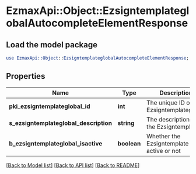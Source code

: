 # EzmaxApi::Object::EzsigntemplateglobalAutocompleteElementResponse

## Load the model package
```perl
use EzmaxApi::Object::EzsigntemplateglobalAutocompleteElementResponse;
```

## Properties
Name | Type | Description | Notes
------------ | ------------- | ------------- | -------------
**pki_ezsigntemplateglobal_id** | **int** | The unique ID of the Ezsigntemplateglobal | 
**s_ezsigntemplateglobal_description** | **string** | The description of the Ezsigntemplate | 
**b_ezsigntemplateglobal_isactive** | **boolean** | Whether the Ezsigntemplate is active or not | 

[[Back to Model list]](../README.md#documentation-for-models) [[Back to API list]](../README.md#documentation-for-api-endpoints) [[Back to README]](../README.md)


